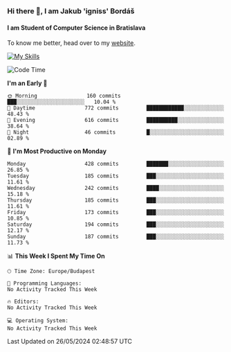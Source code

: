 ### Hi there 👋, I am Jakub 'igniss' Bordáš

#### I am Student of Computer Science in Bratislava
To know me better, head over to my [website](https://bordas.sk).

[![My Skills](https://skillicons.dev/icons?i=js,html,css,figma,svelte,java,kotlin,python,postgresql,typescript,nest,nodejs)](https://bordas.sk)


<!--START_SECTION:waka-->
![Code Time](http://img.shields.io/badge/Code%20Time-1%2C480%20hrs%205%20mins-blue)

**I'm an Early 🐤** 

```text
🌞 Morning                160 commits         ███░░░░░░░░░░░░░░░░░░░░░░   10.04 % 
🌆 Daytime                772 commits         ████████████░░░░░░░░░░░░░   48.43 % 
🌃 Evening                616 commits         ██████████░░░░░░░░░░░░░░░   38.64 % 
🌙 Night                  46 commits          █░░░░░░░░░░░░░░░░░░░░░░░░   02.89 % 
```
📅 **I'm Most Productive on Monday** 

```text
Monday                   428 commits         ███████░░░░░░░░░░░░░░░░░░   26.85 % 
Tuesday                  185 commits         ███░░░░░░░░░░░░░░░░░░░░░░   11.61 % 
Wednesday                242 commits         ████░░░░░░░░░░░░░░░░░░░░░   15.18 % 
Thursday                 185 commits         ███░░░░░░░░░░░░░░░░░░░░░░   11.61 % 
Friday                   173 commits         ███░░░░░░░░░░░░░░░░░░░░░░   10.85 % 
Saturday                 194 commits         ███░░░░░░░░░░░░░░░░░░░░░░   12.17 % 
Sunday                   187 commits         ███░░░░░░░░░░░░░░░░░░░░░░   11.73 % 
```


📊 **This Week I Spent My Time On** 

```text
🕑︎ Time Zone: Europe/Budapest

💬 Programming Languages: 
No Activity Tracked This Week

🔥 Editors: 
No Activity Tracked This Week

💻 Operating System: 
No Activity Tracked This Week
```


 Last Updated on 26/05/2024 02:48:57 UTC
<!--END_SECTION:waka-->
